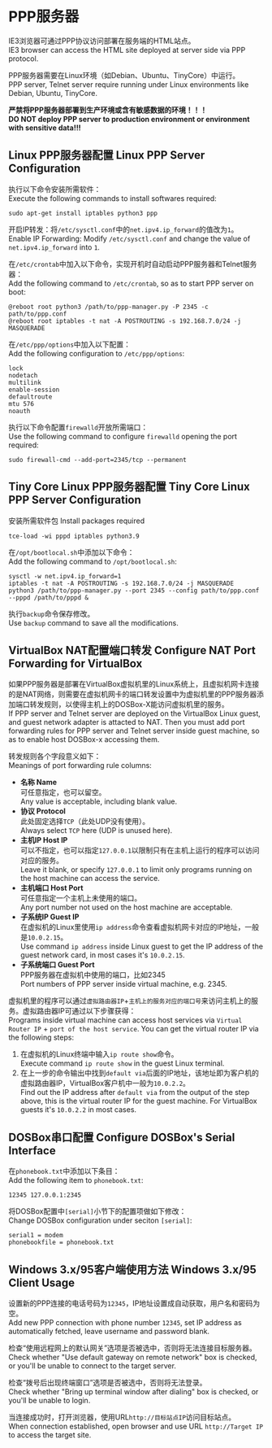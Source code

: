 PPP服务器
=========

IE3浏览器可通过PPP协议访问部署在服务端的HTML站点。  
IE3 browser can access the HTML site deployed at server side via PPP protocol.

PPP服务器需要在Linux环境（如Debian、Ubuntu、TinyCore）中运行。  
PPP server, Telnet server require running under Linux environments like Debian, Ubuntu, TinyCore.

**严禁将PPP服务器部署到生产环境或含有敏感数据的环境！！！**  
**DO NOT deploy PPP server to production environment or environment with sensitive data!!!**

## Linux PPP服务器配置 Linux PPP Server Configuration

执行以下命令安装所需软件：  
Execute the following commands to install softwares required:

	sudo apt-get install iptables python3 ppp

开启IP转发：将`/etc/sysctl.conf`中的`net.ipv4.ip_forward`的值改为`1`。  
Enable IP Forwarding: Modify `/etc/sysctl.conf` and change the value of `net.ipv4.ip_forward` into `1`.

在`/etc/crontab`中加入以下命令，实现开机时自动启动PPP服务器和Telnet服务器：  
Add the following command to `/etc/crontab`, so as to start PPP server on boot:

	@reboot root python3 /path/to/ppp-manager.py -P 2345 -c path/to/ppp.conf
	@reboot root iptables -t nat -A POSTROUTING -s 192.168.7.0/24 -j MASQUERADE

在`/etc/ppp/options`中加入以下配置：  
Add the following configuration to `/etc/ppp/options`:

	lock
	nodetach
	multilink
	enable-session
	defaultroute
	mtu 576
	noauth

执行以下命令配置`firewalld`开放所需端口：  
Use the following command to configure `firewalld` opening the port required:

    sudo firewall-cmd --add-port=2345/tcp --permanent

## Tiny Core Linux PPP服务器配置 Tiny Core Linux PPP Server Configuration

安装所需软件包 Install packages required

	tce-load -wi pppd iptables python3.9

在`/opt/bootlocal.sh`中添加以下命令：  
Add the following command to `/opt/bootlocal.sh`:

	sysctl -w net.ipv4.ip_forward=1
	iptables -t nat -A POSTROUTING -s 192.168.7.0/24 -j MASQUERADE
	python3 /path/to/ppp-manager.py --port 2345 --config path/to/ppp.conf --pppd /path/to/pppd &

执行`backup`命令保存修改。  
Use `backup` command to save all the modifications.

## VirtualBox NAT配置端口转发 Configure NAT Port Forwarding for VirtualBox

如果PPP服务器是部署在VirtualBox虚拟机里的Linux系统上，且虚拟机网卡连接的是NAT网络，则需要在虚拟机网卡的端口转发设置中为虚拟机里的PPP服务器添加端口转发规则，以使得主机上的DOSBox-X能访问虚拟机里的服务。  
If PPP server and Telnet server are deployed on the VirtualBox Linux guest, and guest network adapter is attacted to NAT. Then you must add port forwarding rules for PPP server and Telnet server inside guest machine, so as to enable host DOSBox-x accessing them.

转发规则各个字段意义如下：  
Meanings of port forwarding rule columns:

* **名称 Name**  
可任意指定，也可以留空。  
Any value is acceptable, including blank value.
* **协议 Protocol**  
此处固定选择`TCP`（此处UDP没有使用）。  
Always select `TCP` here (UDP is unused here).
* **主机IP Host IP**  
可以不指定，也可以指定`127.0.0.1`以限制只有在主机上运行的程序可以访问对应的服务。  
Leave it blank, or specify `127.0.0.1` to limit only programs running on the host machine can access the service.
* **主机端口 Host Port**  
可任意指定一个主机上未使用的端口。  
Any port number not used on the host machine are acceptable.
* **子系统IP Guest IP**  
在虚拟机的Linux里使用`ip address`命令查看虚拟机网卡对应的IP地址，一般是`10.0.2.15`。  
Use command `ip address` inside Linux guest to get the IP address of the guest network card, in most cases it's `10.0.2.15`.
* **子系统端口 Guest Port**  
PPP服务器在虚拟机中使用的端口，比如2345  
Port numbers of PPP server inside virtual machine, e.g. 2345.

虚拟机里的程序可以通过`虚拟路由器IP`+`主机上的服务对应的端口号`来访问主机上的服务。虚拟路由器IP可通过以下步骤获得：  
Programs inside virtual machine can access host services via `Virtual Router IP` + `port of the host service`. You can get the virtual router IP via the following steps:

1. 在虚拟机的Linux终端中输入`ip route show`命令。  
Execute command `ip route show` in the guest Linux terminal.
2. 在上一步的命令输出中找到`default via`后面的IP地址，该地址即为客户机的虚拟路由器IP，VirtualBox客户机中一般为`10.0.2.2`。  
Find out the IP address after `default via` from the output of the step above, this is the virtual router IP for the guest machine. For VirtualBox guests it's `10.0.2.2` in most cases.

## DOSBox串口配置 Configure DOSBox's Serial Interface

在`phonebook.txt`中添加以下条目：  
Add the following item to `phonebook.txt`:

	12345 127.0.0.1:2345

将DOSBox配置中`[serial]`小节下的配置项做如下修改：  
Change DOSBox configuration under seciton `[serial]`:

	serial1 = modem
	phonebookfile = phonebook.txt

## Windows 3.x/95客户端使用方法 Windows 3.x/95 Client Usage

设置新的PPP连接的电话号码为`12345`，IP地址设置成自动获取，用户名和密码为空。  
Add new PPP connection with phone number `12345`, set IP address as automatically fetched, leave username and password blank.

检查“使用远程网上的默认网关”选项是否被选中，否则将无法连接目标服务器。  
Check whether "Use default gateway on remote network" box is checked, or you'll be unable to connect to the target server.

检查“拨号后出现终端窗口”选项是否被选中，否则将无法登录。  
Check whether "Bring up terminal window after dialing" box is checked, or you'll be unable to login.

当连接成功时，打开浏览器，使用URL`http://目标站点IP`访问目标站点。  
When connection established, open browser and use URL `http://Target IP` to access the target site.

